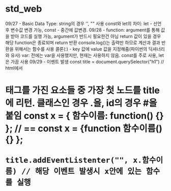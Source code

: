 # std_web

09/27 - Basic Data Type: string의 경우 '', "" 사용 
    const와 let의 차이: let - 선언 후 변수값 변경 가능, const - 중간에 값변경.
09/28 - function: argument를 통해 값을 받아 코드를 실행 가능, argument가 반드시 필요한건 아님
    return 값이 있을 경우 해당 function은 종료되며 return 반환
    console.log()는 출력만 하므로 계산과 결과 반환을 위해서는 함수를 사용
    콜론(:) - key 값에 value 값을 지정해줌(파이썬의 딕셔너리와 유사)
    var: 전에는 var을 사용했지만, 현재는 사용하지 않음. const를 주로 사용, let은 가끔 사용
09/29 - 이벤트 발생
    const title = document.querySelector("h1")
    // html에서 <h1>태그를 가진 요소들 중 가장 첫 노드를 title에 리턴. 클래스인 경우 .을, id의 경우 #을 붙임
    const x = { 함수이름: function() {} }; // == const x = {function 함수이름() {} }; 
    
    title.addEventListenter("", x.함수이름) // 해당 이벤트 발생시 x안에 있는 함수를 실행
    
